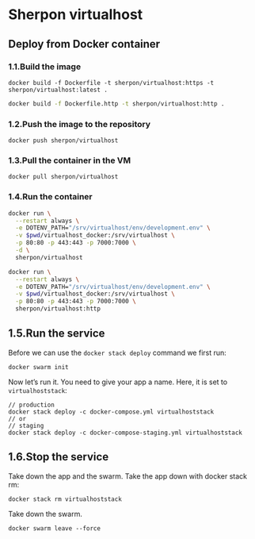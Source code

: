 # Sherpon virtualhost

## Deploy from Docker container

### 1.1.Build the image
```
docker build -f Dockerfile -t sherpon/virtualhost:https -t sherpon/virtualhost:latest .
```

```sh
docker build -f Dockerfile.http -t sherpon/virtualhost:http .
```

### 1.2.Push the image to the repository
```
docker push sherpon/virtualhost
```

### 1.3.Pull the container in the VM
```
docker pull sherpon/virtualhost
```

### 1.4.Run the container
```sh
docker run \
  --restart always \
  -e DOTENV_PATH="/srv/virtualhost/env/development.env" \
  -v $pwd/virtualhost_docker:/srv/virtualhost \
  -p 80:80 -p 443:443 -p 7000:7000 \
  -d \
  sherpon/virtualhost
```

```sh
docker run \
  --restart always \
  -e DOTENV_PATH="/srv/virtualhost/env/development.env" \
  -v $pwd/virtualhost_docker:/srv/virtualhost \
  -p 80:80 -p 443:443 -p 7000:7000 \
  sherpon/virtualhost:http
```


  ## 1.5.Run the service
Before we can use the ``docker stack deploy`` command we first run:
```
docker swarm init
```

Now let’s run it. You need to give your app a name. Here, it is set to ``virtualhoststack``:
```
// production
docker stack deploy -c docker-compose.yml virtualhoststack
// or
// staging
docker stack deploy -c docker-compose-staging.yml virtualhoststack
```

## 1.6.Stop the service
Take down the app and the swarm.
Take the app down with docker stack rm:
```
docker stack rm virtualhoststack
```

Take down the swarm.
```
docker swarm leave --force
```